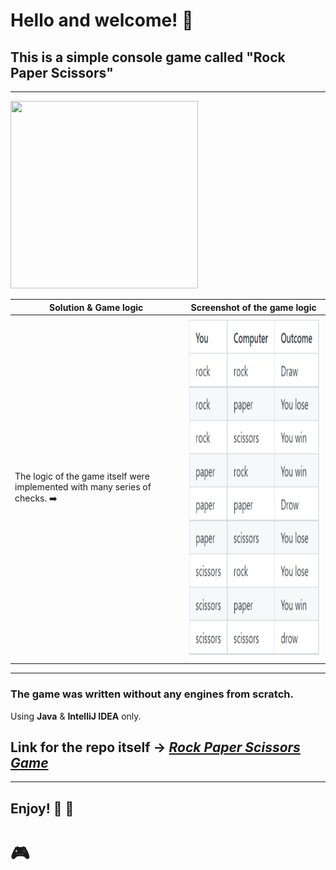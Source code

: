 # Hello and welcome! 👋
## This is a simple console game called "Rock Paper Scissors"


---
  
<img src="https://avatars.mds.yandex.net/get-dialogs/758954/2fa17e69fbe35a68007f/orig" width="300" height="300"> 

| Solution & Game logic | Screenshot of the game logic |
| ----------- | ----------- |
| The logic of the game itself were implemented with many series of checks. ➡️ | <img src="https://github.com/Runador/RockPaperScissorsGameByRunador/blob/main/screenshot.png" alt="Game Logic" style="height: 549px; width:411px;"/> |
---

### <p>Thе game was written without any engines from scratch.</p>
<p>Using <strong>Java</strong> & <strong>IntelliJ IDEA</strong> only.</p>

## Link for the repo itself &rarr;  <em>[Rock Paper Scissors Game](https://github.com/Runador/RockPaperScissorsGameByRunador/tree/main)</em>

---
## Enjoy! :game_die: :space_invader:

# 🎮
